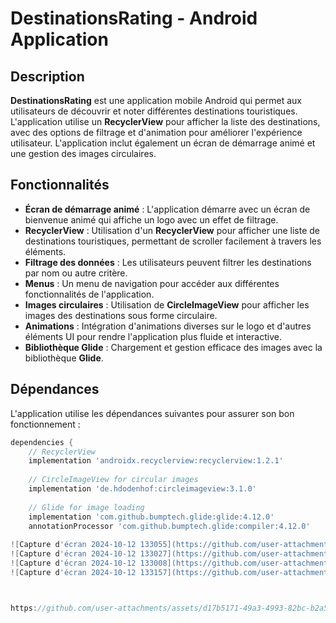 # DestinationsRating - Android Application

## Description

**DestinationsRating** est une application mobile Android qui permet aux utilisateurs de découvrir et noter différentes destinations touristiques. L'application utilise un **RecyclerView** pour afficher la liste des destinations, avec des options de filtrage et d'animation pour améliorer l'expérience utilisateur. L'application inclut également un écran de démarrage animé et une gestion des images circulaires.

## Fonctionnalités

- **Écran de démarrage animé** : L'application démarre avec un écran de bienvenue animé qui affiche un logo avec un effet de filtrage.
- **RecyclerView** : Utilisation d'un **RecyclerView** pour afficher une liste de destinations touristiques, permettant de scroller facilement à travers les éléments.
- **Filtrage des données** : Les utilisateurs peuvent filtrer les destinations par nom ou autre critère.
- **Menus** : Un menu de navigation pour accéder aux différentes fonctionnalités de l'application.
- **Images circulaires** : Utilisation de **CircleImageView** pour afficher les images des destinations sous forme circulaire.
- **Animations** : Intégration d'animations diverses sur le logo et d'autres éléments UI pour rendre l'application plus fluide et interactive.
- **Bibliothèque Glide** : Chargement et gestion efficace des images avec la bibliothèque **Glide**.

## Dépendances

L'application utilise les dépendances suivantes pour assurer son bon fonctionnement :

```groovy
dependencies {
    // RecyclerView
    implementation 'androidx.recyclerview:recyclerview:1.2.1'
    
    // CircleImageView for circular images
    implementation 'de.hdodenhof:circleimageview:3.1.0'
    
    // Glide for image loading
    implementation 'com.github.bumptech.glide:glide:4.12.0'
    annotationProcessor 'com.github.bumptech.glide:compiler:4.12.0'
    
![Capture d'écran 2024-10-12 133055](https://github.com/user-attachments/assets/7b6ac464-c0cd-4a59-a79c-42074c61f5c3)
![Capture d'écran 2024-10-12 133027](https://github.com/user-attachments/assets/286353cd-b8a0-4f3b-8100-823dfc2462f6)
![Capture d'écran 2024-10-12 133008](https://github.com/user-attachments/assets/6157ba0d-2bca-4fb3-879c-b33008cbb491)
![Capture d'écran 2024-10-12 133157](https://github.com/user-attachments/assets/54fdfd6d-3814-4845-b896-f96f47ab3972)



https://github.com/user-attachments/assets/d17b5171-49a3-4993-82bc-b2a5f08e3a13

